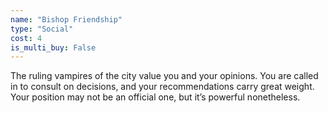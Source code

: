 ```yaml
---
name: "Bishop Friendship"
type: "Social"
cost: 4
is_multi_buy: False
---
```


The ruling vampires of the city value you and your opinions. You are called in to consult on decisions, and your recommendations carry great weight. Your position may not be an official one, but it’s powerful nonetheless.